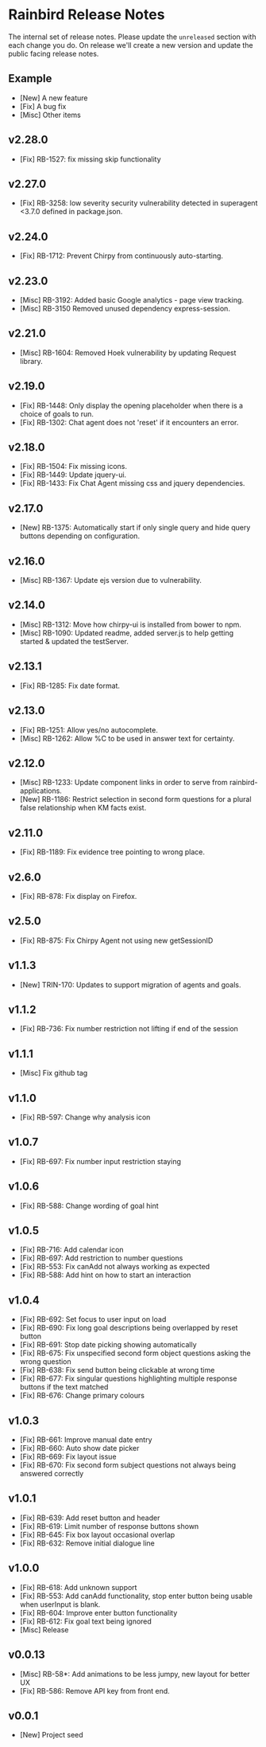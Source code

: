 # Rainbird Release Notes

The internal set of release notes. Please update the `unreleased` section with
each change you do. On release we'll create a new version and update the public
facing release notes.

## Example

  *  [New] A new feature
  *  [Fix] A bug fix
  * [Misc] Other items

## v2.28.0
  * [Fix]  RB-1527: fix missing skip functionality

## v2.27.0

  * [Fix]  RB-3258: low severity security vulnerability detected in superagent <3.7.0 defined in package.json.

## v2.24.0

  * [Fix]  RB-1712: Prevent Chirpy from continuously auto-starting.

## v2.23.0

  * [Misc] RB-3192: Added basic Google analytics - page view tracking.
  * [Misc] RB-3150 Removed unused dependency express-session.

## v2.21.0

  * [Misc] RB-1604: Removed Hoek vulnerability by updating Request library.

## v2.19.0

  * [Fix] RB-1448: Only display the opening placeholder when there is a choice of goals to run.
  * [Fix] RB-1302: Chat agent does not 'reset' if it encounters an error.

## v2.18.0

  * [Fix] RB-1504: Fix missing icons.
  * [Fix] RB-1449: Update jquery-ui.
  * [Fix] RB-1433: Fix Chat Agent missing css and jquery dependencies.

## v2.17.0

  * [New] RB-1375: Automatically start if only single query and hide query buttons depending on configuration.

## v2.16.0

  * [Misc] RB-1367: Update ejs version due to vulnerability.

## v2.14.0

  * [Misc] RB-1312: Move how chirpy-ui is installed from bower to npm.
  * [Misc] RB-1090: Updated readme, added server.js to help getting started & updated the testServer.

## v2.13.1

  *  [Fix] RB-1285: Fix date format.

## v2.13.0

  *  [Fix] RB-1251: Allow yes/no autocomplete.
  * [Misc] RB-1262: Allow %C to be used in answer text for certainty.

## v2.12.0

  * [Misc] RB-1233: Update component links in order to serve from rainbird-applications.
  *  [New] RB-1186: Restrict selection in second form questions for a plural false relationship when KM facts exist.

## v2.11.0

  *  [Fix] RB-1189: Fix evidence tree pointing to wrong place.

## v2.6.0

  *  [Fix] RB-878: Fix display on Firefox.

## v2.5.0

  *  [Fix] RB-875: Fix Chirpy Agent not using new getSessionID

## v1.1.3

  *  [New] TRIN-170: Updates to support migration of agents and goals.

## v1.1.2

  *  [Fix] RB-736: Fix number restriction not lifting if end of the session

## v1.1.1

  * [Misc] Fix github tag

## v1.1.0

  *  [Fix] RB-597: Change why analysis icon

## v1.0.7

  *  [Fix] RB-697: Fix number input restriction staying

## v1.0.6

  *  [Fix] RB-588: Change wording of goal hint

## v1.0.5

  *  [Fix] RB-716: Add calendar icon
  *  [Fix] RB-697: Add restriction to number questions
  *  [Fix] RB-553: Fix canAdd not always working as expected
  *  [Fix] RB-588: Add hint on how to start an interaction

## v1.0.4

  *  [Fix] RB-692: Set focus to user input on load
  *  [Fix] RB-690: Fix long goal descriptions being overlapped by reset button
  *  [Fix] RB-691: Stop date picking showing automatically
  *  [Fix] RB-675: Fix unspecified second form object questions asking the wrong question
  *  [Fix] RB-638: Fix send button being clickable at wrong time
  *  [Fix] RB-677: Fix singular questions highlighting multiple response buttons if the text matched
  *  [Fix] RB-676: Change primary colours

## v1.0.3

  *  [Fix] RB-661: Improve manual date entry
  *  [Fix] RB-660: Auto show date picker
  *  [Fix] RB-669: Fix layout issue
  *  [Fix] RB-670: Fix second form subject questions not always being answered correctly

## v1.0.1

  *  [Fix] RB-639: Add reset button and header
  *  [Fix] RB-619: Limit number of response buttons shown
  *  [Fix] RB-645: Fix box layout occasional overlap
  *  [Fix] RB-632: Remove initial dialogue line

## v1.0.0

  *  [Fix] RB-618: Add unknown support
  *  [Fix] RB-553: Add canAdd functionality, stop enter button being usable when userInput is blank.
  *  [Fix] RB-604: Improve enter button functionality
  *  [Fix] RB-612: Fix goal text being ignored
  * [Misc] Release

## v0.0.13

  * [Misc] RB-58*: Add animations to be less jumpy, new layout for better UX
  *  [Fix] RB-586: Remove API key from front end.

## v0.0.1

  *  [New] Project seed
